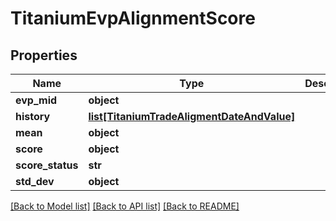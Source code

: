 # TitaniumEvpAlignmentScore


## Properties
Name | Type | Description | Notes
------------ | ------------- | ------------- | -------------
**evp_mid** | **object** |  | [optional] 
**history** | [**list[TitaniumTradeAligmentDateAndValue]**](TitaniumTradeAligmentDateAndValue.md) |  | [optional] 
**mean** | **object** |  | [optional] 
**score** | **object** |  | [optional] 
**score_status** | **str** |  | [optional] 
**std_dev** | **object** |  | [optional] 

[[Back to Model list]](../README.md#documentation-for-models) [[Back to API list]](../README.md#documentation-for-api-endpoints) [[Back to README]](../README.md)


